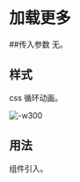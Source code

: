 # 加载更多
##传入参数
无。

## 样式
css 循环动画。

![-w300](http://markdownpic.hq5544.com/2016-04-27-14617510389644.jpg)

## 用法
组件引入。



